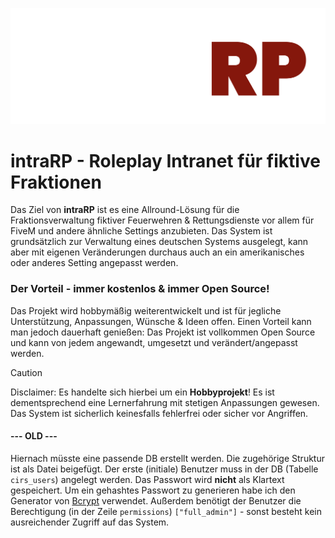 ![intraRP Logo](/assets/img/defaultLogo.png)

# intraRP - Roleplay Intranet für fiktive Fraktionen

Das Ziel von **intraRP** ist es eine Allround-Lösung für die Fraktionsverwaltung fiktiver Feuerwehren & Rettungsdienste vor allem für FiveM und andere ähnliche Settings anzubieten. Das System ist grundsätzlich zur Verwaltung eines deutschen Systems ausgelegt, kann aber mit eigenen Veränderungen durchaus auch an ein amerikanisches oder anderes Setting angepasst werden.

### **Der Vorteil - immer kostenlos & immer Open Source!**
Das Projekt wird hobbymäßig weiterentwickelt und ist für jegliche Unterstützung, Anpassungen, Wünsche & Ideen offen. Einen Vorteil kann man jedoch dauerhaft genießen: Das Projekt ist vollkommen Open Source und kann von jedem angewandt, umgesetzt und verändert/angepasst werden.

> [!CAUTION]
> Disclaimer: Es handelte sich hierbei um ein **Hobbyprojekt**! Es ist dementsprechend eine Lernerfahrung mit stetigen Anpassungen gewesen. Das System ist sicherlich keinesfalls fehlerfrei oder sicher vor Angriffen.

#### --- OLD ---

Hiernach müsste eine passende DB erstellt werden. Die zugehörige Struktur ist als Datei beigefügt.
Der erste (initiale) Benutzer muss in der DB (Tabelle `cirs_users`) angelegt werden. Das Passwort wird **nicht** als Klartext gespeichert. Um ein gehashtes Passwort zu generieren habe ich den Generator von [Bcrypt](https://bcrypt.online/) verwendet. Außerdem benötigt der Benutzer die Berechtigung (in der Zeile `permissions`) `["full_admin"]` - sonst besteht kein ausreichender Zugriff auf das System.
